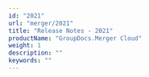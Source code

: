 ```yaml
---
id: "2021"
url: "merger/2021"
title: "Release Notes - 2021"
productName: "GroupDocs.Merger Cloud"
weight: 1
description: ""
keywords: ""
---
```

